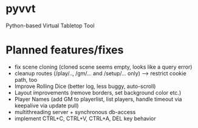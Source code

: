 # pyvvt
Python-based Virtual Tabletop Tool


# Planned features/fixes
- fix scene cloning (cloned scene seems empty, looks like a query error)
- cleanup routes (/play/.., /gm/... and /setup/... only) --> restrict cookie path, too
- Improve Rolling Dice (better log, less buggy, auto-scroll)
- Layout improvements (remove borders, set background color etc.)
- Player Names (add GM to playerlist, list players, handle timeout via keepalive via update pull)
- multithreading server + synchronous db-access
- implement CTRL+C, CTRL+V, CTRL+A, DEL key behavior
